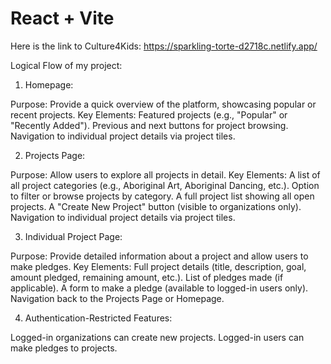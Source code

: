 # React + Vite

Here is the link to Culture4Kids:
https://sparkling-torte-d2718c.netlify.app/

Logical Flow of my project:

1. Homepage:

Purpose: Provide a quick overview of the platform, showcasing popular or recent projects.
Key Elements:
Featured projects (e.g., "Popular" or "Recently Added").
Previous and next buttons for project browsing.
Navigation to individual project details via project tiles.

2. Projects Page:

Purpose: Allow users to explore all projects in detail.
Key Elements:
A list of all project categories (e.g., Aboriginal Art, Aboriginal Dancing, etc.).
Option to filter or browse projects by category.
A full project list showing all open projects.
A "Create New Project" button (visible to organizations only).
Navigation to individual project details via project tiles.

3. Individual Project Page:

Purpose: Provide detailed information about a project and allow users to make pledges.
Key Elements:
Full project details (title, description, goal, amount pledged, remaining amount, etc.).
List of pledges made (if applicable).
A form to make a pledge (available to logged-in users only).
Navigation back to the Projects Page or Homepage.

4. Authentication-Restricted Features:

Logged-in organizations can create new projects.
Logged-in users can make pledges to projects.